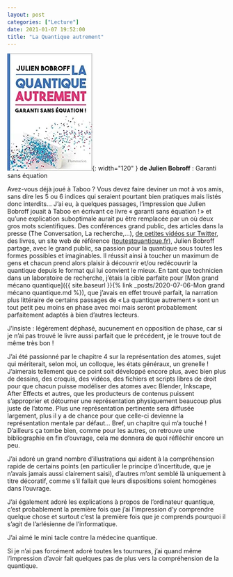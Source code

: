 ```yaml
---
layout: post
categories: ["Lecture"]
date: 2021-01-07 19:52:00
title: "La Quantique autrement"
---
```


![couverture](/assets/images/couv_lecture/quantiqueautrement.webp){: width="120" }
**de Julien Bobroff** : Garanti sans équation 

Avez-vous déjà joué à Taboo ? Vous devez faire deviner un mot à vos
amis, sans dire les 5 ou 6 indices qui seraient pourtant bien pratiques
mais listés donc interdits... J’ai eu, à quelques passages,
l’impression que Julien Bobroff jouait à Taboo en écrivant ce livre
« garanti sans équation ! » et qu’une explication suboptimale aurait pu
être remplacée par un où deux gros mots scientifiques. Des conférences
grand public, des articles dans la presse (The Conversation, La recherche,...),
[de petites vidéos sur Twitter](https://twitter.com/jubobroff),
des livres, un site web de référence
([toutestquantique.fr](https://toutestquantique.fr/)), Julien
Bobroff partage, avec le grand public, sa passion pour la quantique sous
toutes les formes possibles et imaginables. Il réussit ainsi à toucher
un maximum de gens et chacun prend alors plaisir à découvrir et/ou
redécouvrir la quantique depuis le format qui lui convient le mieux. En
tant que technicien dans un laboratoire de recherche, j’étais la cible
parfaite pour
[Mon grand mécano quantique]({{ site.baseurl }}{% link _posts/2020-07-06-Mon grand mécano quantique.md %}),
que j’avais en effet
trouvé parfait, la narration plus littéraire de certains passages de
« La quantique autrement » sont un tout petit peu moins en phase avec
moi mais seront probablement parfaitement adaptés à bien d’autres
lecteurs.

J’insiste : légèrement déphasé, aucunement en opposition de phase, car
si je n’ai pas trouvé le livre aussi parfait que le précédent, je le
trouve tout de même très bon !

J’ai été passionné par le chapitre 4 sur la représentation des atomes,
sujet qui mériterait, selon moi, un colloque, les états généraux, un
grenelle ! J’aimerais tellement que ce point soit développé encore
plus, avec bien plus de dessins, des croquis, des vidéos, des fichiers
et scripts libres de droit pour que chacun puisse modéliser des atomes
avec Blender, Inkscape, After Effects et autres, que les producteurs de
contenus puissent s’approprier et détourner une représentation
physiquement beaucoup plus juste de l’atome. Plus une représentation
pertinente sera diffusée largement, plus il y a de chance pour que
celle-ci devienne la représentation mentale par défaut... Bref, un
chapitre qui m’a touché ! D’ailleurs ça tombe bien, comme pour les
autres, on retrouve une bibliographie en fin d’ouvrage, cela me donnera
de quoi réfléchir encore un peu.

J’ai adoré un grand nombre d’illustrations qui aident à la
compréhension rapide de certains points (en particulier le principe
d’incertitude, que je n’avais jamais aussi clairement saisi),
d’autres m’ont semblé là uniquement à titre décoratif, comme s’il
fallait que leurs dispositions soient homogènes dans l’ouvrage.

J’ai également adoré les explications à propos de l’ordinateur
quantique, c’est probablement la première fois que j’ai l’impression
d’y comprendre quelque chose et surtout c’est la première fois que je
comprends pourquoi il s’agit de l’arlésienne de l’informatique.

J’ai aimé le mini tacle contre la médecine quantique.

Si je n’ai pas forcément adoré toutes les tournures, j’ai quand même
l’impression d’avoir fait quelques pas de plus vers la compréhension
de la quantique.
